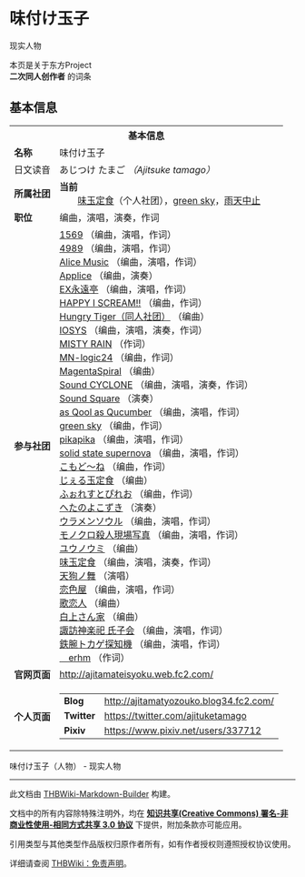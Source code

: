 # 味付け玉子

<!-- source html: G:\repos\THBWiki-Markdown-Builder\THBWikiMarkdown\Temp\main\a\a7\ns0%3A%E5%91%B3%E4%BB%98%E3%81%91%E7%8E%89%E5%AD%90.html -->

现实人物

本页是关于东方Project  
 **二次同人创作者** 的词条

## 基本信息

<table><tbody><tr><th colspan="3">基本信息</th></tr><tr><td class="label"><b>名称</b></td><td> 味付け玉子 </td></tr><tr><td class="label">日文读音</td><td> あじつけ たまご <i>（Ajitsuke tamago）</i> </td></tr><tr><td class="label"><b>所属社团</b></td><td><b>当前</b><div style="margin-left:2em;"><a href="./味玉定食.md" title="味玉定食">味玉定食</a>（个人社团），<a href="./green_sky.md" title="green sky">green sky</a>，<a href="/index.php?title=%E9%9B%A8%E5%A4%A9%E4%B8%AD%E6%AD%A2&amp;action=edit&amp;redlink=1" class="new" title="雨天中止（页面不存在）">雨天中止</a></div></td></tr><tr><td class="label"><b>职位</b></td><td>编曲，演唱，演奏，作词</td></tr><tr><td class="label"><b>参与社团</b></td><td><a href="./1569.md" title="1569">1569</a> （编曲，演唱，作词）<br><a href="./4989.md" title="4989">4989</a> （编曲，演唱，作词）<br><a href="./Alice_Music.md" title="Alice Music">Alice Music</a> （编曲，演唱，作词）<br><a href="./Applice.md" title="Applice">Applice</a> （编曲，演奏）<br><a href="./EX永遠亭.md" title="EX永遠亭">EX永遠亭</a> （编曲，演唱，作词）<br><a href="./HAPPY_I_SCREAM!!.md" title="HAPPY I SCREAM!!">HAPPY I SCREAM!!</a> （编曲，作词）<br><a href="./Hungry_Tiger（同人社团）.md" title="Hungry Tiger（同人社团）">Hungry Tiger（同人社团）</a> （编曲）<br><a href="./IOSYS.md" title="IOSYS">IOSYS</a> （编曲，演唱，演奏，作词）<br><a href="./MISTY_RAIN.md" title="MISTY RAIN">MISTY RAIN</a> （作词）<br><a href="./MN-logic24.md" title="MN-logic24">MN-logic24</a> （编曲，作词）<br><a href="./MagentaSpiral.md" title="MagentaSpiral">MagentaSpiral</a> （编曲）<br><a href="./Sound_CYCLONE.md" title="Sound CYCLONE">Sound CYCLONE</a> （编曲，演唱，演奏，作词）<br><a href="./Sound_Square.md" title="Sound Square">Sound Square</a> （演奏）<br><a href="./as_Qool_as_Qucumber.md" title="as Qool as Qucumber">as Qool as Qucumber</a> （编曲，演唱，作词）<br><a href="./green_sky.md" title="green sky">green sky</a> （编曲，作词）<br><a href="./pikapika.md" title="pikapika">pikapika</a> （编曲，演唱，作词）<br><a href="./solid_state_supernova.md" title="solid state supernova">solid state supernova</a> （编曲，演唱，作词）<br><a href="./こもど～ね.md" title="こもど～ね">こもど～ね</a> （编曲，作词）<br><a href="/index.php?title=%E3%81%98%E3%81%87%E3%82%8B%E7%8E%89%E5%AE%9A%E9%A3%9F&amp;action=edit&amp;redlink=1" class="new" title="じぇる玉定食（页面不存在）">じぇる玉定食</a> （编曲）<br><a href="./ふぉれすとぴれお.md" title="ふぉれすとぴれお">ふぉれすとぴれお</a> （编曲，作词）<br><a href="./へたのよこずき.md" title="へたのよこずき">へたのよこずき</a> （演奏）<br><a href="./ウラメンソウル.md" title="ウラメンソウル">ウラメンソウル</a> （编曲，演唱，作词）<br><a href="./モノクロ殺人現場写真.md" title="モノクロ殺人現場写真">モノクロ殺人現場写真</a> （编曲，演唱，作词）<br><a href="./ユウノウミ.md" title="ユウノウミ">ユウノウミ</a> （编曲）<br><a href="./味玉定食.md" title="味玉定食">味玉定食</a> （编曲，演唱，演奏，作词）<br><a href="./天狗ノ舞.md" title="天狗ノ舞">天狗ノ舞</a> （演唱）<br><a href="./恋色屋.md" title="恋色屋">恋色屋</a> （编曲，演唱，作词）<br><a href="./歌恋人.md" title="歌恋人">歌恋人</a> （编曲）<br><a href="./白上さん家.md" title="白上さん家">白上さん家</a> （编曲）<br><a href="/index.php?title=%E8%AB%8F%E8%A8%AA%E7%A5%9E%E6%A5%BD%E7%A5%80_%E6%B0%8F%E5%AD%90%E4%BC%9A&amp;action=edit&amp;redlink=1" class="new" title="諏訪神楽祀 氏子会（页面不存在）">諏訪神楽祀 氏子会</a> （编曲，演唱，作词）<br><a href="./鉄腕トカゲ探知機.md" title="鉄腕トカゲ探知機">鉄腕トカゲ探知機</a> （编曲，演唱，作词）<br><a href="./＿erhm.md" title="＿erhm">＿erhm</a> （作词）</td></tr><tr><td class="label"><b>官网页面</b></td><td><a rel="nofollow" class="external free" href="http://ajitamateisyoku.web.fc2.com/">http://ajitamateisyoku.web.fc2.com/</a></td></tr><tr><td class="label"><b>个人页面</b></td><td><table border="0" cellspacing="0" cellpadding="0"><tbody><tr><td><b>Blog</b></td><td><a rel="nofollow" class="external free" href="http://ajitamatyozouko.blog34.fc2.com/">http://ajitamatyozouko.blog34.fc2.com/</a></td></tr><tr><td><b>Twitter</b></td><td><a rel="nofollow" class="external free" href="https://twitter.com/ajituketamago">https://twitter.com/ajituketamago</a></td></tr><tr><td><b>Pixiv</b></td><td><a rel="nofollow" class="external free" href="https://www.pixiv.net/users/337712">https://www.pixiv.net/users/337712</a></td></tr></tbody></table></td></tr></tbody></table>

味付け玉子（人物） - 现实人物




---

此文档由 [THBWiki-Markdown-Builder](https://github.com/Delsin-Yu/THBWiki-Markdown-Builder) 构建。

文档中的所有内容除特殊注明外，均在 [**知识共享(Creative Commons) 署名-非商业性使用-相同方式共享 3.0 协议**](https://creativecommons.org/licenses/by-sa/3.0/deed.zh-hans) 下提供，附加条款亦可能应用。

引用类型与其他类型作品版权归原作者所有，如有作者授权则遵照授权协议使用。

详细请查阅 [THBWiki：免责声明](https://thbwiki.cc/THBWiki:%E5%85%8D%E8%B4%A3%E5%A3%B0%E6%98%8E)。

